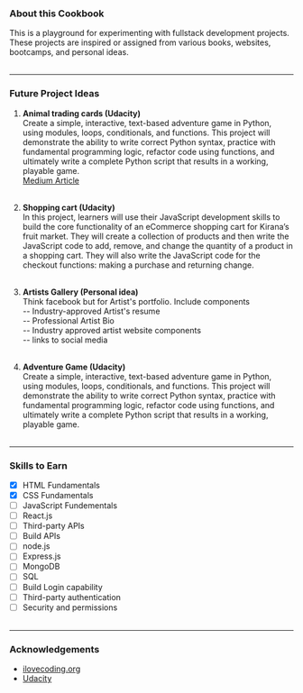 
<!-- TABLE OF CONTENTS -->

### About this Cookbook
This is a playground for experimenting with fullstack development projects. These projects are inspired or assigned from various books, websites, bootcamps, and personal ideas. 
<br><br>

---
### Future Project Ideas

1. **Animal trading cards (Udacity)**
   <br>
   Create a simple, interactive, text-based adventure game in Python, using modules, loops, conditionals, and functions. This project will demonstrate the ability to write correct Python syntax, practice with fundamental programming logic, refactor code using functions, and ultimately write a complete Python script that results in a working, playable game.<br>
   [Medium Article](https://medium.com/@Ul1r4/animal-trading-card-project-f9760816eaa5)
   <br><br>

2. **Shopping cart (Udacity)**
   <br>In this project, learners will use their JavaScript development skills to build the core functionality of an eCommerce shopping cart for Kirana’s fruit market. They will create a collection of products and then write the JavaScript code to add, remove, and change the quantity of a product in a shopping cart. They will also write the JavaScript code for the checkout functions: making a purchase and returning change.
   <br><br>

3. **Artists Gallery (Personal idea)**
   <br>
   Think facebook but for Artist's portfolio. Include components
   <br>
   -- Industry-approved Artist's resume<br>
   -- Professional Artist Bio<br>
   -- Industry approved artist website components<br>
   -- links to social media
   <br><br>

4. **Adventure Game (Udacity)**
   <br>
   Create a simple, interactive, text-based adventure game in Python, using modules, loops, conditionals, and functions. This project will demonstrate the ability to write correct Python syntax, practice with fundamental programming logic, refactor code using functions, and ultimately write a complete Python script that results in a working, playable game.
   <br><br>

---
### Skills to Earn
- [X] HTML Fundamentals
- [X] CSS Fundamentals
- [ ] JavaScript Fundementals
- [ ] React.js
- [ ] Third-party APIs
- [ ] Build APIs
- [ ] node.js
- [ ] Express.js
- [ ] MongoDB
- [ ] SQL
- [ ] Build Login capability
- [ ] Third-party authentication
- [ ] Security and permissions 
<br><br>

---
### Acknowledgements
- [ilovecoding.org](https://ilovecoding.org/)
- [Udacity](https://www.udacity.com/)
